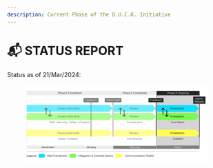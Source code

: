 ```yaml
---
description: Current Phase of the D.U.C.K. Initiative
---
```


# 📬 STATUS REPORT

Status as of 21/Mar/2024:

<figure><img src=".gitbook/assets/Status (1).png" alt=""><figcaption></figcaption></figure>

